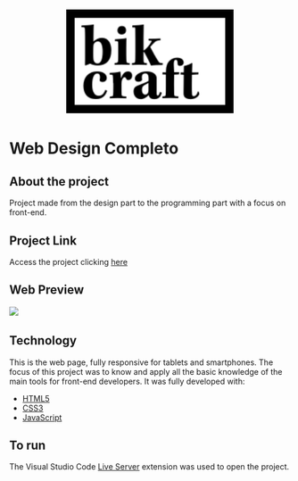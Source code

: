 <h1 align="center">
    <img alt="" title="Bikcraft" src="./img/bikcraft.svg" width="300px" />
</h1>

# Web Design Completo

## About the project

Project made from the design part to the programming part with a focus on front-end.

## Project Link

Access the project clicking [here](https://mateussp97.github.io/bikcraft/)

## Web Preview

![](./img/bikcraft.gif)

## Technology

This is the web page, fully responsive for tablets and smartphones. The focus of this project was to know and apply all the basic knowledge of the main tools for front-end developers.
It was fully developed with:

- [HTML5](https://developer.mozilla.org/pt-BR/docs/Web/HTML)
- [CSS3](https://developer.mozilla.org/pt-BR/docs/Web/CSS)
- [JavaScript](https://developer.mozilla.org/pt-BR/docs/Aprender/JavaScript)

## To run

The Visual Studio Code [Live Server](https://marketplace.visualstudio.com/items?itemName=ritwickdey.LiveServer) extension was used to open the project.
